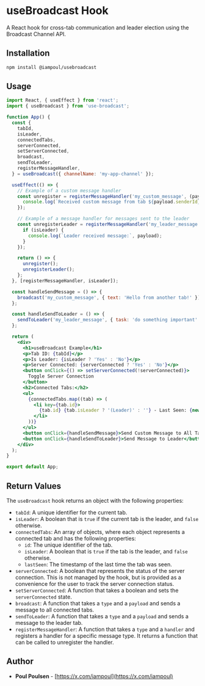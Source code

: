 # useBroadcast Hook

A React hook for cross-tab communication and leader election using the Broadcast Channel API.

## Installation

```bash
npm install @iampoul/usebroadcast
```

## Usage

```jsx
import React, { useEffect } from 'react';
import { useBroadcast } from 'use-broadcast';

function App() {
  const {
    tabId,
    isLeader,
    connectedTabs,
    serverConnected,
    setServerConnected,
    broadcast,
    sendToLeader,
    registerMessageHandler,
  } = useBroadcast({ channelName: 'my-app-channel' });

  useEffect(() => {
    // Example of a custom message handler
    const unregister = registerMessageHandler('my_custom_message', (payload) => {
      console.log(`Received custom message from tab ${payload.senderId}:`, payload.payload);
    });

    // Example of a message handler for messages sent to the leader
    const unregisterLeader = registerMessageHandler('my_leader_message', (payload) => {
      if (isLeader) {
        console.log(`Leader received message:`, payload);
      }
    });

    return () => {
      unregister();
      unregisterLeader();
    };
  }, [registerMessageHandler, isLeader]);

  const handleSendMessage = () => {
    broadcast('my_custom_message', { text: 'Hello from another tab!' });
  };

  const handleSendToLeader = () => {
    sendToLeader('my_leader_message', { task: 'do something important' });
  };

  return (
    <div>
      <h1>useBroadcast Example</h1>
      <p>Tab ID: {tabId}</p>
      <p>Is Leader: {isLeader ? 'Yes' : 'No'}</p>
      <p>Server Connected: {serverConnected ? 'Yes' : 'No'}</p>
      <button onClick={() => setServerConnected(!serverConnected)}>
        Toggle Server Connection
      </button>
      <h2>Connected Tabs:</h2>
      <ul>
        {connectedTabs.map((tab) => (
          <li key={tab.id}>
            {tab.id} {tab.isLeader ? '(Leader)' : ''} - Last Seen: {new Date(tab.lastSeen).toLocaleTimeString()}
          </li>
        ))}
      </ul>
      <button onClick={handleSendMessage}>Send Custom Message to All Tabs</button>
      <button onClick={handleSendToLeader}>Send Message to Leader</button>
    </div>
  );
}

export default App;
```

## Return Values

The `useBroadcast` hook returns an object with the following properties:

*   `tabId`: A unique identifier for the current tab.
*   `isLeader`: A boolean that is `true` if the current tab is the leader, and `false` otherwise.
*   `connectedTabs`: An array of objects, where each object represents a connected tab and has the following properties:
    *   `id`: The unique identifier of the tab.
    *   `isLeader`: A boolean that is `true` if the tab is the leader, and `false` otherwise.
    *   `lastSeen`: The timestamp of the last time the tab was seen.
*   `serverConnected`: A boolean that represents the status of the server connection. This is not managed by the hook, but is provided as a convenience for the user to track the server connection status.
*   `setServerConnected`: A function that takes a boolean and sets the `serverConnected` state.
*   `broadcast`: A function that takes a `type` and a `payload` and sends a message to all connected tabs.
*   `sendToLeader`: A function that takes a `type` and a `payload` and sends a message to the leader tab.
*   `registerMessageHandler`: A function that takes a `type` and a `handler` and registers a handler for a specific message type. It returns a function that can be called to unregister the handler.

## Author

*   **Poul Poulsen** - [https://x.com/iampoul](https://x.com/iampoul)
